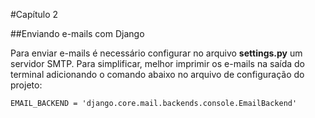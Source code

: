 #Capítulo 2

##Enviando e-mails com Django

Para enviar e-mails é necessário configurar no arquivo **settings.py** um servidor SMTP. Para simplificar, melhor imprimir os e-mails na saída do terminal adicionando o comando abaixo no arquivo de configuração do projeto:

```
EMAIL_BACKEND = 'django.core.mail.backends.console.EmailBackend'
```
